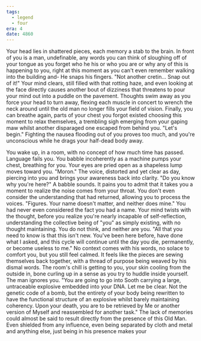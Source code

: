 ```yaml
---
tags:
  - legend
  - four
era: 4
date: 4860
---
```

Your head lies in shattered pieces, each memory a stab to the brain. In front of you is a man, undefinable, any words you can think of sloughing off of your tongue as you forget who he his or who you are or why any of this is happening to you, right at this moment as you can't even remember walking into the building and- He snaps his fingers.
"Not another cretin... Snap out of it!" 
Your mind clears, still filled with that rotting haze, and even looking at the face directly causes another bout of dizziness that threatens to pour your mind out into a puddle on the pavement. Thoughts swim away as you force your head to turn away, flexing each muscle in concert to wrench the neck around until the old man no longer fills your field of vision. Finally, you can breathe again, parts of your chest you forgot existed choosing this moment to relax themselves, a trembling sigh emerging from your gaping maw whilst another disparaged one escaped from behind you.
"Let's begin."
Fighting the nausea flooding out of you proves too much, and you're unconscious while he drags your half-dead body away.

You wake up, in a room, with no concept of how much time has passed. Language fails you. You babble incoherently as a machine pumps your chest, breathing for you. Your eyes are pried open as a shapeless lump moves toward you. 
"Moron." 
The voice, distorted and yet clear as day, piercing into you and brings your awareness back into clarity. 
"Do you know why you're here?"
A babble sounds. It pains you to admit that it takes you a moment to realize the noise comes from your throat. You don't even consider the understanding that had returned, allowing you to process the voices.
"Figures. Your name doesn't matter, and neither does mine."
You had never even considered the fact you had a name. Your mind twists with the thought, before you realize you're nearly incapable of self-reflection, understanding the collective being of "you" as simply existing, with no thought maintaining. You do not think, and neither are you.
"All that you need to know is that this isn't new. You've been here before, have done what I asked, and this cycle will continue until the day you die, permanently, or become useless to me."
No context comes with his words, no solace to comfort you, but you still feel calmed. It feels like the pieces are sewing themselves back together, with a thread of purpose being weaved by his dismal words. The room's chill is getting to you, your skin cooling from the outside in, bone curling up in a sense as you try to huddle inside yourself. The man ignores you.
"You are going to go into Sooth carrying a large, untraceable explosive embedded into your DNA. Let me be clear. Not the genetic code of a bomb, but the entirety of your body being rewritten to have the functional structure of an explosive whilst barely maintaining coherency. Upon your death, you are to be retrieved by Me or another version of Myself and reassembled for another task."
The lack of memories could almost be said to result directly from the presence of this Old Man. Even shielded from any influence, even being separated by cloth and metal and anything else, just being in his presence makes your 